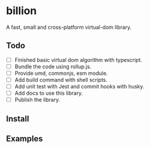 # billion
A fast, small and cross-platform virtual-dom library.

## Todo

- [ ] Finished basic virtual dom algorithm with typescript.
- [ ] Bundle the code using rollup.js.
- [ ] Provide umd, commonjs, esm module.
- [ ] Add build command with shell scripts.
- [ ] Add unit test with Jest and commit hooks with husky.
- [ ] Add docs to use this library.
- [ ] Publish the library.

## Install

## Examples
